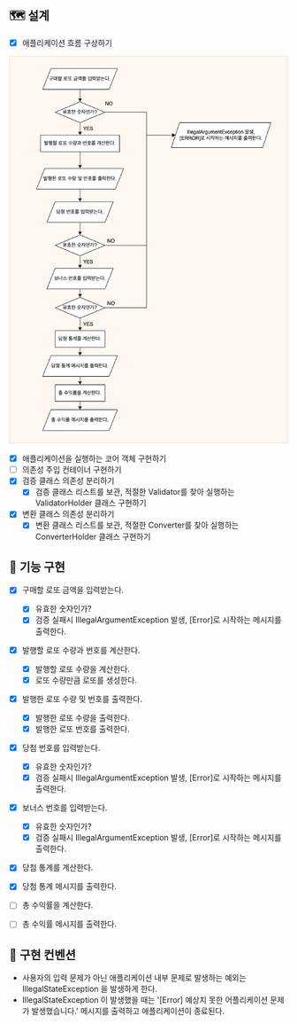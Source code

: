 ## 🗺 설계
* [x] 애플리케이션 흐름 구상하기

![](application-flow-blueprint.png)

* [x] 애플리케이션을 실행하는 코어 객체 구현하기
* [ ] 의존성 주입 컨테이너 구현하기
* [x] 검증 클래스 의존성 분리하기
  * [x] 검증 클래스 리스트를 보관, 적절한 Validator를 찾아 실행하는 ValidatorHolder 클래스 구현하기
* [x] 변환 클래스 의존성 분리하기
  * [x] 변환 클래스 리스트를 보관, 적절한 Converter를 찾아 실행하는 ConverterHolder 클래스 구현하기

## 🐳 기능 구현

* [x] 구매할 로또 금액을 입력받는다.
  * [x] 유효한 숫자인가?
  * [x] 검증 실패시 IllegalArgumentException 발생, [Error]로 시작하는 메시지를 출력한다. 
* [x] 발행할 로또 수량과 번호를 계산한다.
  * [x] 발행할 로또 수량을 계산한다.
  * [x] 로또 수량만큼 로또를 생성한다.
* [x] 발행한 로또 수량 및 번호를 출력한다.
  * [x] 발행한 로또 수량을 출력한다.
  * [x] 발행한 로또 번호를 출력한다.
* [x] 당첨 번호를 입력받는다.
  * [x] 유효한 숫자인가?
  * [x] 검증 실패시 IllegalArgumentException 발생, [Error]로 시작하는 메시지를 출력한다.
* [x] 보너스 번호를 입력받는다.
  * [x] 유효한 숫자인가?
  * [x] 검증 실패시 IllegalArgumentException 발생, [Error]로 시작하는 메시지를 출력한다.
* [x] 당첨 통계를 계산한다.
* [x] 당첨 통계 메시지를 출력한다.
* [ ] 총 수익률을 계산한다.
* [ ] 총 수익률 메시지를 출력한다.


## 👀 구현 컨벤션
* 사용자의 입력 문제가 아닌 애플리케이션 내부 문제로 발생하는 예외는 IllegalStateException 을 발생하게 한다.
* IllegalStateException 이 발생했을 때는 '[Error] 예상치 못한 어플리케이션 문제가 발생했습니다.' 메시지를 출력하고 애플리케이션이 종료된다.